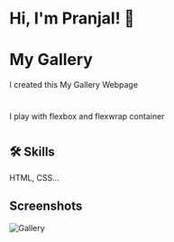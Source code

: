
# Hi, I'm Pranjal! 👋
# My Gallery
I created this My Gallery Webpage
#
I play with flexbox and flexwrap container
#
## 🛠 Skills
HTML, CSS...


## Screenshots

![Gallery](https://github.com/pranjalkuhikar/My_Stuff/assets/99873964/751f8e72-315b-4f53-ab61-fa2498df7694)

